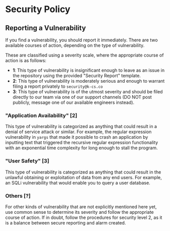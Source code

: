 # Security Policy

## Reporting a Vulnerability

If you find a vulnerability, you should report it immediately. There are two
available courses of action, depending on the type of vulnerability.

These are classified using a severity scale, where the appropriate course of
action is as follows:
- **1**: This type of vulnerability is insignificant enough to leave as an issue
  in the repository using the provided "Security Report" template.
- **2**: This type of vulnerability is moderately serious and enough to warrant
  filing a report privately to `security@k-cs.co`
- **3**: This type of vulnerability is of the utmost severity and should be
  filed directly to our team via one of our support channels (DO NOT post
  publicly, message one of our available engineers instead).

### "Application Availability" [2]

This type of vulnerability is categorized as anything that could result in
a denial of service attack or similar. For example, the regular expression
vulnerability in `yargs` that made it possible to crash an application by
inputting text that triggered the recursive regular expression functionality
with an exponential time complexity for long enough to stall the program.

### "User Safety" [3]

This type of vulnerability is categorized as anything that could result in the
unlawful obtaining or exploitation of data from any end users. For example, an
SQLi vulnerability that would enable you to query a user database.

### Others [?]

For other kinds of vulnerability that are not explicitly mentioned here yet,
use common sense to determine its severity and follow the appropriate course of
action. If in doubt, follow the procedures for security level 2, as it is
a balance between secure reporting and alarm created.
